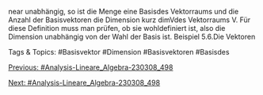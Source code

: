 near unabhängig, so ist die Menge eine Basisdes Vektorraums und die Anzahl der Basisvektoren die
Dimension kurz dimVdes Vektorraums V.
Für diese Definition muss man prüfen, ob sie wohldefiniert ist, also die Dimension unabhängig von der
Wahl der Basis ist.
Beispiel 5.6.Die Vektoren

   Tags & Topics:
   #Basisvektor
   #Dimension
   #Basisvektoren
   #Basisdes

[Previous: #Analysis-Lineare_Algebra-230308_498](Analysis-Lineare_Algebra-230308_498.md)

[Next: #Analysis-Lineare_Algebra-230308_498](Analysis-Lineare_Algebra-230308_498.md)